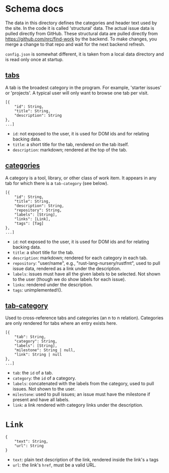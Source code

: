 # Schema docs

The data in this directory defines the categories and header text used by the
site. In the code it is called 'structural' data. The actual issue data is
pulled directly from GitHub. These structural data are pulled directly from
https://github.com/nrc/find-work by the backend. To make changes, you merge a
change to that repo and wait for the next backend refresh.

`config.json` is somewhat different, it is taken from a local data directory and
is read only once at startup.

## [tabs](tabs.json)

A tab is the broadest category in the program. For example, 'starter issues' or
'projects'. A typical user will only want to browse one tab per visit.

```
[{
    "id": String,
    "title": String,
    "description": String
},
...]
```

* `id`: not exposed to the user, it is used for DOM ids and for relating backing
  data.
* `title`: a short title for the tab, rendered on the tab itself.
* `description`: markdown; rendered at the top of the tab.


## [categories](categories.json)

A category is a tool, library, or other class of work item. It appears in any
tab for which there is a `tab-category` (see below).

```
[{
    "id": String,
    "title": String,
    "description": String,
    "repository": String,
    "labels": [String],
    "links": [Link],
    "tags": [Tag]
},
...]
```

* `id`: not exposed to the user, it is used for DOM ids and for relating backing
  data.
* `title`: a short title for the tab.
* `description`: markdown; rendered for each category in each tab.
* `repository`: "user/name", e.g., "rust-lang-nursery/rustfmt", used to pull
  issue data, rendered as a link under the description.
* `labels`: issues must have all the given labels to be selected. Not shown to
  the user (though we do show labels for each issue).
* `links`: rendered under the description.
* `tags`: unimplemented!().


## [tab-category](tab-category.json)

Used to cross-reference tabs and categories (an n to n relation). Categories are
only rendered for tabs where an entry exists here.

```
[{
    "tab": String,
    "category": String,
    "labels": [String],
    "milestone": String | null,
    "link": String | null
},
...]
```

* `tab`: the `id` of a tab.
* `category`: the `id` of a category.
* `labels`: concatenated with the labels from the category, used to pull issues.
  Not shown to the user.
* `milestone`: used to pull issues; an issue must have the milestone if present
  and have all labels.
* `link`: a link rendered with category links under the description.


# `Link`

```
{
    "text": String,
    "url": String
}
```

* `text`: plain text description of the link, rendered inside the link's `a` tags
* `url`: the link's `href`, must be a valid URL.
